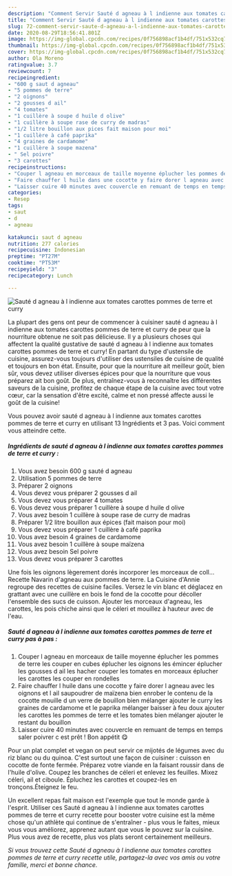 ```yaml
---
description: "Comment Servir Sauté d agneau à l indienne aux tomates carottes pommes de terre et curry"
title: "Comment Servir Sauté d agneau à l indienne aux tomates carottes pommes de terre et curry"
slug: 72-comment-servir-saute-d-agneau-a-l-indienne-aux-tomates-carottes-pommes-de-terre-et-curry
date: 2020-08-29T18:56:41.801Z
image: https://img-global.cpcdn.com/recipes/0f756898acf1b4df/751x532cq70/saute-d-agneau-a-l-indienne-aux-tomates-carottes-pommes-de-terre-et-curry-photo-principale-de-la-recette.jpg
thumbnail: https://img-global.cpcdn.com/recipes/0f756898acf1b4df/751x532cq70/saute-d-agneau-a-l-indienne-aux-tomates-carottes-pommes-de-terre-et-curry-photo-principale-de-la-recette.jpg
cover: https://img-global.cpcdn.com/recipes/0f756898acf1b4df/751x532cq70/saute-d-agneau-a-l-indienne-aux-tomates-carottes-pommes-de-terre-et-curry-photo-principale-de-la-recette.jpg
author: Ola Moreno
ratingvalue: 3.7
reviewcount: 7
recipeingredient:
- "600 g saut d agneau"
- "5 pommes de terre"
- "2 oignons"
- "2 gousses d ail"
- "4 tomates"
- "1 cuillère à soupe d huile d olive"
- "1 cuillère à soupe rase de curry de madras"
- "1/2 litre bouillon aux pices fait maison pour moi"
- "1 cuillère à café paprika"
- "4 graines de cardamome"
- "1 cuillère à soupe mazena"
- " Sel poivre"
- "3 carottes"
recipeinstructions:
- "Couper l agneau en morceaux de taille moyenne éplucher les pommes de terre les couper en cubes éplucher les oignons les émincer éplucher les gousses d ail les hacher couper les tomates en morceaux éplucher les carottes les couper en rondelles"
- "Faire chauffer l huile dans une cocotte y faire dorer l agneau avec les oignons et l ail saupoudrer de maïzena bien enrober le contenu de la cocotte mouille d un verre de bouillon bien mélanger ajouter le curry les graines de cardamome et le paprika mélanger baisser à feu doux ajouter les carottes les pommes de terre et les tomates bien mélanger ajouter le restant du bouillon"
- "Laisser cuire 40 minutes avec couvercle en remuant de temps en temps saler poivrer c est prêt ! Bon appétit 😋"
categories:
- Resep
tags:
- saut
- d
- agneau

katakunci: saut d agneau 
nutrition: 277 calories
recipecuisine: Indonesian
preptime: "PT27M"
cooktime: "PT53M"
recipeyield: "3"
recipecategory: Lunch

---
```



![Sauté d agneau à l indienne aux tomates carottes pommes de terre et curry](https://img-global.cpcdn.com/recipes/0f756898acf1b4df/751x532cq70/saute-d-agneau-a-l-indienne-aux-tomates-carottes-pommes-de-terre-et-curry-photo-principale-de-la-recette.jpg)

La plupart des gens ont peur de commencer à cuisiner sauté d agneau à l indienne aux tomates carottes pommes de terre et curry de peur que la nourriture obtenue ne soit pas délicieuse. Il y a plusieurs choses qui affectent la qualité gustative de sauté d agneau à l indienne aux tomates carottes pommes de terre et curry! En partant du type d'ustensile de cuisine, assurez-vous toujours d'utiliser des ustensiles de cuisine de qualité et toujours en bon état. Ensuite, pour que la nourriture ait meilleur goût, bien sûr, vous devez utiliser diverses épices pour que la nourriture que vous préparez ait bon goût. De plus, entraînez-vous à reconnaître les différentes saveurs de la cuisine, profitez de chaque étape de la cuisine avec tout votre cœur, car la sensation d'être excité, calme et non pressé affecte aussi le goût de la cuisine!

<!--inarticleads1-->

Vous pouvez avoir sauté d agneau à l indienne aux tomates carottes pommes de terre et curry en utilisant 13 Ingrédients et 3 pas. Voici comment vous atteindre cette.

##### Ingrédients de sauté d agneau à l indienne aux tomates carottes pommes de terre et curry :

1. Vous avez besoin 600 g sauté d agneau
1. Utilisation 5 pommes de terre
1. Préparer 2 oignons
1. Vous devez vous préparer 2 gousses d ail
1. Vous devez vous préparer 4 tomates
1. Vous devez vous préparer 1 cuillère à soupe d huile d olive
1. Vous avez besoin 1 cuillère à soupe rase de curry de madras
1. Préparer 1/2 litre bouillon aux épices (fait maison pour moi)
1. Vous devez vous préparer 1 cuillère à café paprika
1. Vous avez besoin 4 graines de cardamome
1. Vous avez besoin 1 cuillère à soupe maïzena
1. Vous avez besoin  Sel poivre
1. Vous devez vous préparer 3 carottes


Une fois les oignons lègerement dorés incorporer les morceaux de coll… Recette Navarin d&#39;agneau aux pommes de terre. La Cuisine d&#39;Annie regroupe des recettes de cuisine faciles. Versez le vin blanc et déglacez en grattant avec une cuillère en bois le fond de la cocotte pour décoller l&#39;ensemble des sucs de cuisson. Ajouter les morceaux d&#39;agneau, les carottes, les pois chiche ainsi que le céleri et mouillez à hauteur avec de l&#39;eau. 

<!--inarticleads2-->

##### Sauté d agneau à l indienne aux tomates carottes pommes de terre et curry pas à pas :

1. Couper l agneau en morceaux de taille moyenne éplucher les pommes de terre les couper en cubes éplucher les oignons les émincer éplucher les gousses d ail les hacher couper les tomates en morceaux éplucher les carottes les couper en rondelles
1. Faire chauffer l huile dans une cocotte y faire dorer l agneau avec les oignons et l ail saupoudrer de maïzena bien enrober le contenu de la cocotte mouille d un verre de bouillon bien mélanger ajouter le curry les graines de cardamome et le paprika mélanger baisser à feu doux ajouter les carottes les pommes de terre et les tomates bien mélanger ajouter le restant du bouillon
1. Laisser cuire 40 minutes avec couvercle en remuant de temps en temps saler poivrer c est prêt ! Bon appétit 😋


Pour un plat complet et vegan on peut servir ce mijotés de légumes avec du riz blanc ou du quinoa. C&#39;est surtout une façon de cuisiner : cuisson en cocotte de fonte fermée. Préparez votre viande en la faisant roussir dans de l&#39;huile d&#39;olive. Coupez les branches de céleri et enlevez les feuilles. Mixez céleri, ail et ciboule. Épluchez les carottes et coupez-les en tronçons.Éteignez le feu. 

<!--inarticleads1-->

<p>
Un excellent repas fait maison est l'exemple que tout le monde garde à l'esprit. Utiliser ces Sauté d agneau à l indienne aux tomates carottes pommes de terre et curry recette pour booster votre cuisine est la même chose qu'un athlète qui continue de s'entraîner - plus vous le faites, mieux vous vous améliorez, apprenez autant que vous le pouvez sur la cuisine. Plus vous avez de recette, plus vos plats seront certainement meilleurs.
</p>

<p>
<i>Si vous trouvez cette Sauté d agneau à l indienne aux tomates carottes pommes de terre et curry recette utile, partagez-la avec vos amis ou votre famille, merci et bonne chance.</i>
</p>
